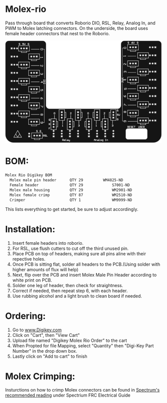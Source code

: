 # Molex-rio
Pass through board that converts Roborio DIO, RSL, Relay, Analog In, and PWM to Molex latching connectors. On the underside, the board uses female header connectors that nest to the Roborio. 

![Molex-rio](https://github.com/vinhpham42/Molex-rio/blob/master/Pictures/Molex%20Rio%20Render.png)

# BOM:
```
Molex Rio Digikey BOM
  Molex male pin header      QTY 29     	WM4825-ND
  Female header              QTY 29             S7001-ND
  Molex male housing         QTY 29             WM2901-ND
  Molex female crimp         QTY 87             WM2510-ND
  Crimper                    QTY 1              WM9999-ND	
```
This lists everything to get started, be sure to adjust accordingly.

# Installation:
1. Insert female headers into roborio.
2. For RSL, use flush cutters to cut off the third unused pin.
3. Place PCB on top of headers, making sure all pins aline with their repective holes. 
4. Once PCB is sitting flat, solder all headers to the PCB.(Using solder with higher amounts of flux will help)
5. Next, flip over the PCB and insert Molex Male Pin Header according to white print on PCB. 
6. Solder one leg of header, then check for straightness. 
7. Correct if needed, then repeat step 6, with each header. 
8. Use rubbing alcohol and a light brush to clean board if needed.


# Ordering:
1. Go to www.Digikey.com
2. Click on "Cart", then "View Cart"
3. Upload file named "Digikey Molex Rio Order" to the cart
4. When Propted for file Mapping, select "Quantity" then "Digi-Key Part Number" in the drop down box.
5. Lastly click on "Add to cart" to finish

# Molex Crimping:
Insturctions on how to crimp Molex connectors can be found in [Spectrum's recommended reading](http://spectrum3847.org/recommendedreading/) under Spectrium FRC Electrical Guide
